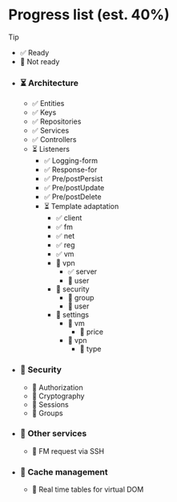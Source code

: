 # Progress list (est. 40%)

> [!TIP]
> - ✅ Ready
> - 🛑 Not ready

- ### ⏳ Architecture
  - ✅ Entities
  - ✅ Keys
  - ✅ Repositories
  - ✅ Services
  - ✅ Controllers
  - ⏳ Listeners
    - ✅ Logging-form
    - ✅ Response-for
    - ✅ Pre/postPersist
    - ✅ Pre/postUpdate
    - ✅ Pre/postDelete
    - ⏳ Template adaptation
      - ✅ client
      - ✅ fm
      - ✅ net
      - ✅ reg
      - ✅ vm
      - 🛑 vpn
        - ✅ server
        - 🛑 user
      - 🛑 security
        - 🛑 group
        - 🛑 user
      - 🛑 settings
        - 🛑 vm
          - 🛑 price
        - 🛑 vpn
          - 🛑 type
- ### 🛑 Security
  - 🛑 Authorization
  - 🛑 Cryptography
  - 🛑 Sessions
  - 🛑 Groups
- ### 🛑 Other services
  - 🛑 FM request via SSH
- ### 🛑 Cache management
  - 🛑 Real time tables for virtual DOM
